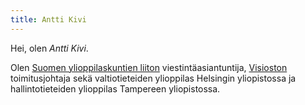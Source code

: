 ```yaml
---
title: Antti Kivi
---
```


Hei, olen _Antti Kivi_.

Olen [Suomen ylioppilaskuntien liiton](https://syl.fi) viestintäasiantuntija,
[Visioston](https://www.visiosto.fi) toimitusjohtaja sekä valtiotieteiden
ylioppilas Helsingin yliopistossa ja hallintotieteiden ylioppilas Tampereen
yliopistossa.
